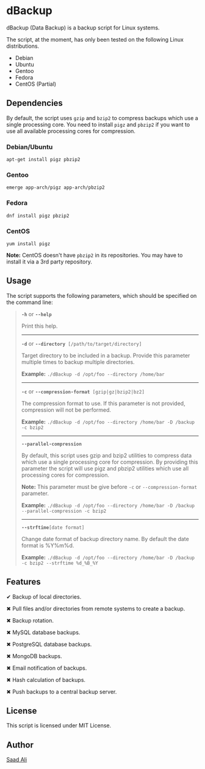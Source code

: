# dBackup
dBackup (Data Backup) is a backup script for Linux systems.

The script, at the moment, has only been tested on the following Linux distributions.

* Debian
* Ubuntu
* Gentoo
* Fedora
* CentOS (Partial)

## Dependencies
By default, the script uses `gzip` and `bzip2` to compress backups which use a single processing core. You need to install `pigz` and `pbzip2` if you want to use all available processing cores for compression.
### Debian/Ubuntu
    apt-get install pigz pbzip2
### Gentoo
    emerge app-arch/pigz app-arch/pbzip2
### Fedora
    dnf install pigz pbzip2
### CentOS
    yum install pigz
**Note:** CentOS doesn't have `pbzip2` in its repositories. You may have to install it via a 3rd party repository.

## Usage
The script supports the following parameters, which should be specified on the command line:
>
  >   **`-h`** or **`--help`**
  >   
  >   Print this help.
  >   
  >   -----
  >   
  >  **`-d`** or **`--directory`**` [/path/to/target/directory]`
  >  
  >  Target directory to be included in a backup. Provide this parameter multiple times to backup multiple directories.
  >  
  >  **Example:** `./dBackup -d /opt/foo --directory /home/bar`
  >  
  >  -----
  >
  >  **`-c`** or **`--compression-format`**` [gzip|gz|bzip2|bz2]`
  >  
  >  The compression format to use. If this parameter is not provided, compression will not be performed.
  >  
  >  **Example:** `./dBackup -d /opt/foo --directory /home/bar -D /backup -c bzip2`
  >  
  >  -----
  >  
  >  **`--parallel-compression`**
  >  
  >  By default, this script uses gzip and bzip2 utilities to compress data which use a single processing core for compression. By providing this parameter the script will use pigz and pbzip2 utilities which use all processing cores for compression.
  >  
  >  **Note:** This parameter must be give before `-c` or `--compression-format` parameter.
  >  
  >  **Example:** `./dBackup -d /opt/foo --directory /home/bar -D /backup --parallel-compression -c bzip2`
  >  
  >  -----
  >  
  >  **`--strftime`**`[date format]`
  >  
  >  Change date format of backup directory name. By default the date format is %Y%m%d.
  >  
  >  **Example:** `./dBackup -d /opt/foo --directory /home/bar -D /backup -c bzip2 --strftime %d_%B_%Y`

## Features

  &#10004; Backup of local directories.

  &#10006; Pull files and/or directories from remote systems to create a backup.

  &#10006; Backup rotation.

  &#10006; MySQL database backups.

  &#10006; PostgreSQL database backups.

  &#10006; MongoDB backups.

  &#10006; Email notification of backups.

  &#10006; Hash calculation of backups.

  &#10006; Push backups to a central backup server.

## License
This script is licensed under MIT License.
## Author
[Saad Ali](https://github.com/nixknight)
